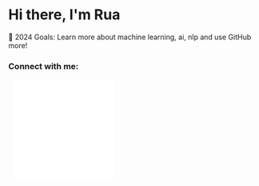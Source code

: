 # Hi there, I'm Rua

🌸 2024 Goals: Learn more about machine learning, ai, nlp and use GitHub more!

### Connect with me:
&nbsp;&nbsp;
[![website](./img/linkedin-light.svg)](https://linkedin.com/in/ruasnv)

<br />

[linkedin]: https://linkedin.com/in/ruasnv
